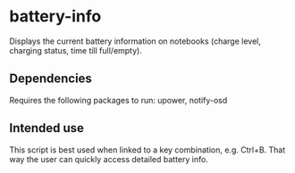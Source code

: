 # battery-info
Displays the current battery information on notebooks (charge level, charging status, time till full/empty).

## Dependencies
Requires the following packages to run: upower, notify-osd

## Intended use
This script is best used when linked to a key combination, e.g. Ctrl+B. That way the user can quickly access detailed battery info.
